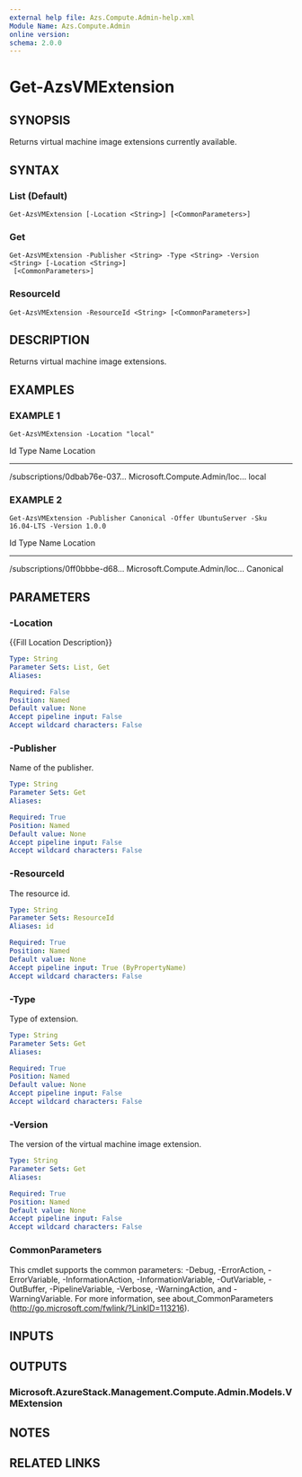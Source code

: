 ```yaml
---
external help file: Azs.Compute.Admin-help.xml
Module Name: Azs.Compute.Admin
online version:
schema: 2.0.0
---
```


# Get-AzsVMExtension

## SYNOPSIS
Returns virtual machine image extensions currently available.

## SYNTAX

### List (Default)
```
Get-AzsVMExtension [-Location <String>] [<CommonParameters>]
```

### Get
```
Get-AzsVMExtension -Publisher <String> -Type <String> -Version <String> [-Location <String>]
 [<CommonParameters>]
```

### ResourceId
```
Get-AzsVMExtension -ResourceId <String> [<CommonParameters>]
```

## DESCRIPTION
Returns virtual machine image extensions.

## EXAMPLES

### EXAMPLE 1
```
Get-AzsVMExtension -Location "local"
```

Id                             Type                           Name                           Location
--                             ----                           ----                           --------
/subscriptions/0dbab76e-037...
Microsoft.Compute.Admin/loc... 
local

### EXAMPLE 2
```
Get-AzsVMExtension -Publisher Canonical -Offer UbuntuServer -Sku 16.04-LTS -Version 1.0.0
```

Id                             Type                           Name                           Location
--                             ----                           ----                           --------
/subscriptions/0ff0bbbe-d68...
Microsoft.Compute.Admin/loc... 
Canonical

## PARAMETERS

### -Location
{{Fill Location Description}}

```yaml
Type: String
Parameter Sets: List, Get
Aliases:

Required: False
Position: Named
Default value: None
Accept pipeline input: False
Accept wildcard characters: False
```

### -Publisher
Name of the publisher.

```yaml
Type: String
Parameter Sets: Get
Aliases:

Required: True
Position: Named
Default value: None
Accept pipeline input: False
Accept wildcard characters: False
```

### -ResourceId
The resource id.

```yaml
Type: String
Parameter Sets: ResourceId
Aliases: id

Required: True
Position: Named
Default value: None
Accept pipeline input: True (ByPropertyName)
Accept wildcard characters: False
```

### -Type
Type of extension.

```yaml
Type: String
Parameter Sets: Get
Aliases:

Required: True
Position: Named
Default value: None
Accept pipeline input: False
Accept wildcard characters: False
```

### -Version
The version of the virtual machine image extension.

```yaml
Type: String
Parameter Sets: Get
Aliases:

Required: True
Position: Named
Default value: None
Accept pipeline input: False
Accept wildcard characters: False
```

### CommonParameters
This cmdlet supports the common parameters: -Debug, -ErrorAction, -ErrorVariable, -InformationAction, -InformationVariable, -OutVariable, -OutBuffer, -PipelineVariable, -Verbose, -WarningAction, and -WarningVariable.
For more information, see about_CommonParameters (http://go.microsoft.com/fwlink/?LinkID=113216).

## INPUTS

## OUTPUTS

### Microsoft.AzureStack.Management.Compute.Admin.Models.VMExtension

## NOTES

## RELATED LINKS
